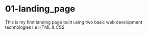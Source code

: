 # 01-landing_page
This is my first landing page built using two basic web development technologies i.e HTML &amp; CSS 
